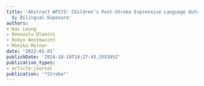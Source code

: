 ```yaml
---
title: 'Abstract WP173: Children’s Post-Stroke Expressive Language Outcomes Are Affected
  By Bilingual Exposure'
authors:
- Kai Leung
- Nomazulu Dlamini
- Robyn Westmacott
- Monika Molnar
date: '2022-01-01'
publishDate: '2024-10-10T14:27:43.355395Z'
publication_types:
- article-journal
publication: '*Stroke*'
---
```

